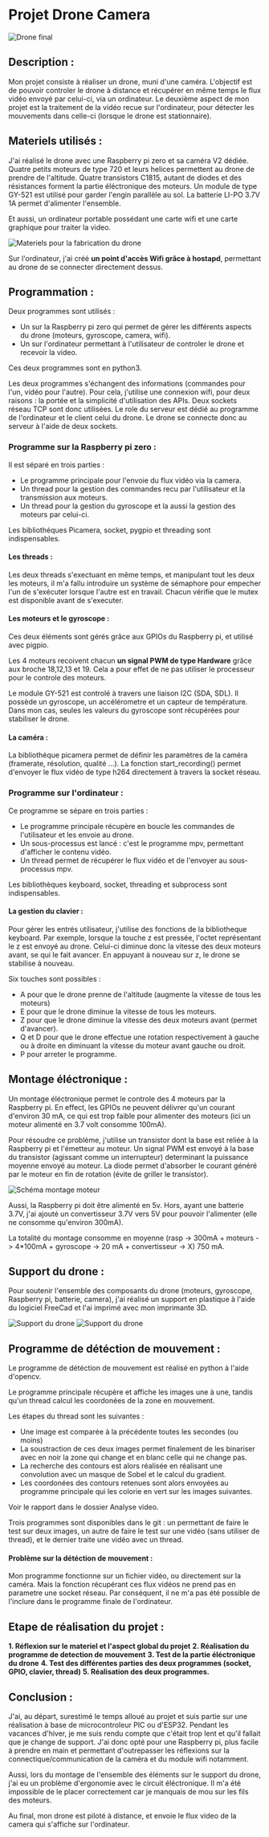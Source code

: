 # Projet Drone Camera

![Drone final](images/drone.JPG)

## Description :

Mon projet consiste à réaliser un drone, muni d'une caméra.
L'objectif est de pouvoir controler le drone à distance et récupérer en même temps le flux vidéo 
envoyé par celui-ci, via un ordinateur.
Le deuxième aspect de mon projet est la traitement de la vidéo recue sur l'ordinateur, pour détecter
les mouvements dans celle-ci (lorsque le drone est stationnaire).



## Materiels utilisés :

J'ai réalisé le drone avec une Raspberry pi zero et sa caméra V2 dédiée.
Quatre petits moteurs de type 720 et leurs helices permettent au drone de prendre de l'altitude.
Quatre transistors C1815, autant de diodes et des résistances forment la partie éléctronique des moteurs.
Un module de type GY-521 est utilisé pour garder l'engin parallèle au sol.
La batterie LI-PO 3.7V 1A permet d'alimenter l'ensemble.

Et aussi, un ordinateur portable possédant une carte wifi et une carte graphique pour traiter la video.

![Materiels pour la fabrication du drone](images/materiel.JPG)

Sur l'ordinateur, j'ai créé **un point d'accès Wifi grâce à hostapd**, permettant au drone de se connecter directement dessus.



## Programmation :

Deux programmes sont utilisés :
 - Un sur la Raspberry pi zero qui permet de gérer les différents aspects du drone (moteurs, gyroscope, camera, wifi).
 - Un sur l'ordinateur permettant à l'utilisateur de controler le drone et recevoir la video.

Ces deux programmes sont en python3.

Les deux programmes s'échangent des informations (commandes pour l'un, vidéo pour l'autre).
Pour cela, j'utilise une connexion wifi, pour deux raisons : la portée et la simplicité d'utilisation des APIs.
Deux sockets réseau TCP sont donc utilisées.
Le role du serveur est dédié au programme de l'ordinateur et le client celui du drone.
Le drone se connecte donc au serveur à l'aide de deux sockets.


### Programme sur la Raspberry pi zero :

Il est séparé en trois parties :
- Le programme principale pour l'envoie du flux vidéo via la camera.
- Un thread pour la gestion des commandes recu par l'utilisateur et la transmission aux moteurs.
- Un thread pour la gestion du gyroscope et la aussi la gestion des moteurs par celui-ci.

Les bibliothéques Picamera, socket, pygpio et threading sont indispensables.

#### Les threads :

Les deux threads s'exectuant en même temps, et manipulant tout les deux les moteurs, il m'a fallu introduire un système de sémaphore
pour empecher l'un de s'exécuter lorsque l'autre est en travail.
Chacun vérifie que le mutex est disponible avant de s'executer.

#### Les moteurs et le gyroscope :

Ces deux éléments sont gérés grâce aux GPIOs du Raspberry pi, et utilisé avec pigpio.

Les 4 moteurs recoivent chacun **un signal PWM de type Hardware** grâce aux broche 18,12,13 et 19. 
Cela a pour effet de ne pas utiliser le processeur pour le controle des moteurs.

Le module GY-521 est controlé à travers une liaison I2C (SDA, SDL). Il possède un gyroscope,
un accélérometre et un capteur de température. Dans mon cas, seules les valeurs du gyroscope sont récupérées 
pour stabiliser le drone.

#### La caméra :

La bibliothéque picamera permet de définir les paramètres de la caméra (framerate, résolution, qualité ...).
La fonction start_recording() permet d'envoyer le flux vidéo de type h264 directement à travers la socket réseau.


### Programme sur l'ordinateur :

Ce programme se sépare en trois parties :
- Le programme principale récupère en boucle les commandes de l'utilisateur et les envoie au drone.
- Un sous-processus est lancé : c'est le programme mpv, permettant d'afficher le contenu vidéo.
- Un thread permet de récupérer le flux vidéo et de l'envoyer au sous-processus mpv.

Les bibliothèques keyboard, socket, threading et subprocess sont indispensables.

#### La gestion du clavier :

Pour gérer les entrés utilisateur, j'utilise des fonctions de la bibliotheque keyboard.
Par exemple, lorsque la touche z est pressée, l'octet représentant le z est envoyé au drone.
Celui-ci diminue donc la vitesse des deux moteurs avant, se qui le fait avancer.
En appuyant à nouveau sur z, le drone se stabilise à nouveau.

Six touches sont possibles : 
- A pour que le drone prenne de l'altitude (augmente la vitesse de tous les moteurs)
- E pour que le drone diminue la vitesse de tous les moteurs.
- Z pour que le drone diminue la vitesse des deux moteurs avant (permet d'avancer).
- Q et D pour que le drone effectue une rotation respectivement à gauche ou à droite en diminuant 
la vitesse du moteur avant gauche ou droit.
- P pour arreter le programme.



## Montage éléctronique :

Un montage éléctronique permet le controle des 4 moteurs par la Raspberry pi.
En effect, les GPIOs ne peuvent délivrer qu'un courant d'environ 30 mA, ce qui est trop faible pour 
alimenter des moteurs (ici un moteur alimenté en 3.7 volt consomme 100mA).

Pour résoudre ce problème, j'utilise un transistor dont la base est reliée à la Raspberry pi 
et l'émetteur au moteur. Un signal PWM est envoyé à la base du transistor (agissant comme un interrupteur)
determinant la puissance moyenne envoyé au moteur.
La diode permet d'absorber le courant généré par le moteur en fin de rotation (évite de griller le transistor).

![Schéma montage moteur](images/Capture.PNG)

Aussi, la Raspberry pi doit être alimenté en 5v. Hors, ayant une batterie 3.7V, j'ai ajouté un convertisseur 
3.7V vers 5V pour pouvoir l'alimenter (elle ne consomme qu'environ 300mA).

La totalité du montage consomme en moyenne (rasp  -> 300mA + moteurs -> 4*100mA + gyroscope -> 20 mA + convertisseur -> X) 750 mA.



## Support du drone : 

Pour soutenir l'ensemble des composants du drone (moteurs, gyroscope, Raspberry pi, batterie, camera), j'ai réalisé 
un support en plastique à l'aide du logiciel FreeCad et l'ai imprimé avec mon imprimante 3D.

![Support du drone](images/impression_support.JPG)
![Support du drone](images/support_drone.JPG)



## Programme de détéction de mouvement :

Le programme de détéction de mouvement est réalisé en python à l'aide d'opencv.

Le programme principale récupère et affiche les images une à une, tandis qu'un thread calcul les coordonées de la zone 
en mouvement.

Les étapes du thread sont les suivantes :
- Une image est comparée à la précédente toutes les secondes (ou moins)
- La soustraction de ces deux images permet finalement de les binariser avec en noir la zone qui change et en blanc 
celle qui ne change pas.
- La recherche des contours est alors réalisée en réalisant une convolution avec un masque de Sobel et le calcul du gradient.
- Les coordonées des contours retenues sont alors envoyées au programme principale qui les colorie en vert sur les images suivantes.

Voir le rapport dans le dossier Analyse video.

Trois programmes sont disponibles dans le git : un permettant de faire le test sur deux images,
un autre de faire le test sur une vidéo (sans utiliser de thread), et le dernier traite une vidéo avec un thread.

#### Problème sur la détéction de mouvement :

Mon programme fonctionne sur un fichier vidéo, ou directement sur la caméra. Mais la fonction récupérant ces flux vidéos ne prend pas en 
parametre une socket réseau. Par conséquent, il ne m'a pas été possible de l'inclure dans le programme finale de l'ordinateur.



## Etape de réalisation du projet :

**1. Réflexion sur le materiel et l'aspect global du projet**
**2. Réalisation du programme de detection de mouvement**
**3. Test de la partie éléctronique du drone**
**4. Test des différentes parties des deux programmes (socket, GPIO, clavier, thread)**
**5. Réalisation des deux programmes.**



## Conclusion :

J'ai, au départ, surestimé le temps alloué au projet et suis partie sur une réalisation à base de microcontroleur PIC 
ou d'ESP32. Pendant les vacances d'hiver, je me suis rendu compte que c'était trop lent et qu'il fallait que je change 
de support. J'ai donc opté pour une Raspberry pi, plus facile à prendre en main et permettant d'outrepasser les réflexions 
sur la connectique/communication de la caméra et du module wifi notamment.

Aussi, lors du montage de l'ensemble des éléments sur le support du drone, j'ai eu un problème d'ergonomie avec le circuit éléctronique.
Il m'a été impossible de le placer correctement car je manquais de mou sur les fils des moteurs. 

Au final, mon drone est piloté à distance, et envoie le flux video de la camera qui s'affiche sur l'ordinateur.
